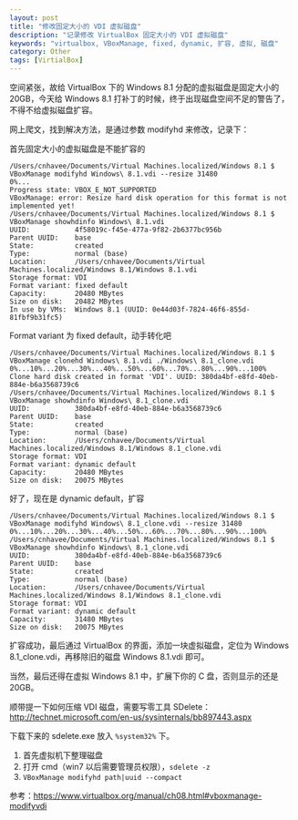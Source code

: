 ```yaml
---
layout: post
title: "修改固定大小的 VDI 虚拟磁盘"
description: "记录修改 VirtualBox 固定大小的 VDI 虚拟磁盘"
keywords: "virtualbox, VBoxManage, fixed, dynamic, 扩容, 虚拟, 磁盘"
category: Other
tags: [VirtialBox]
---
```


空间紧张，故给 VirtualBox 下的 Windows 8.1 分配的虚拟磁盘是固定大小的 20GB，今天给 Windows 8.1 打补丁的时候，终于出现磁盘空间不足的警告了，不得不给虚拟磁盘扩容。

网上爬文，找到解决方法，是通过参数 modifyhd 来修改，记录下：

首先固定大小的虚拟磁盘是不能扩容的

<!-- more -->
```console
/Users/cnhavee/Documents/Virtual Machines.localized/Windows 8.1 $ VBoxManage modifyhd Windows\ 8.1.vdi --resize 31480
0%...
Progress state: VBOX_E_NOT_SUPPORTED
VBoxManage: error: Resize hard disk operation for this format is not implemented yet!
/Users/cnhavee/Documents/Virtual Machines.localized/Windows 8.1 $ VBoxManage showhdinfo Windows\ 8.1.vdi
UUID:           4f58019c-f45e-477a-9f82-2b6377bc956b
Parent UUID:    base
State:          created
Type:           normal (base)
Location:       /Users/cnhavee/Documents/Virtual Machines.localized/Windows 8.1/Windows 8.1.vdi
Storage format: VDI
Format variant: fixed default
Capacity:       20480 MBytes
Size on disk:   20482 MBytes
In use by VMs:  Windows 8.1 (UUID: 0e44d03f-7824-46f6-855d-81fbf9b31fc5)
```

Format variant 为 fixed default，动手转化吧

```console
/Users/cnhavee/Documents/Virtual Machines.localized/Windows 8.1 $ VBoxManage clonehd Windows\ 8.1.vdi ./Windows\ 8.1_clone.vdi
0%...10%...20%...30%...40%...50%...60%...70%...80%...90%...100%
Clone hard disk created in format 'VDI'. UUID: 380da4bf-e8fd-40eb-884e-b6a3568739c6
/Users/cnhavee/Documents/Virtual Machines.localized/Windows 8.1 $ VBoxManage showhdinfo Windows\ 8.1_clone.vdi
UUID:           380da4bf-e8fd-40eb-884e-b6a3568739c6
Parent UUID:    base
State:          created
Type:           normal (base)
Location:       /Users/cnhavee/Documents/Virtual Machines.localized/Windows 8.1/Windows 8.1_clone.vdi
Storage format: VDI
Format variant: dynamic default
Capacity:       20480 MBytes
Size on disk:   20075 MBytes
```

好了，现在是 dynamic default，扩容

```console
/Users/cnhavee/Documents/Virtual Machines.localized/Windows 8.1 $ VBoxManage modifyhd Windows\ 8.1_clone.vdi --resize 31480
0%...10%...20%...30%...40%...50%...60%...70%...80%...90%...100%
/Users/cnhavee/Documents/Virtual Machines.localized/Windows 8.1 $ VBoxManage showhdinfo Windows\ 8.1_clone.vdi
UUID:           380da4bf-e8fd-40eb-884e-b6a3568739c6
Parent UUID:    base
State:          created
Type:           normal (base)
Location:       /Users/cnhavee/Documents/Virtual Machines.localized/Windows 8.1/Windows 8.1_clone.vdi
Storage format: VDI
Format variant: dynamic default
Capacity:       31480 MBytes
Size on disk:   20075 MBytes
```

扩容成功，最后通过 VirtualBox 的界面，添加一块虚拟磁盘，定位为 Windows 8.1_clone.vdi，再移除旧的磁盘 Windows 8.1.vdi 即可。

当然，最后还得在虚拟 Windows 8.1 中，扩展下你的 C 盘，否则显示的还是 20GB。

顺带提一下如何压缩 VDI 磁盘，需要写零工具 SDelete：<http://technet.microsoft.com/en-us/sysinternals/bb897443.aspx>

下载下来的 sdelete.exe 放入 `%system32%` 下。

1. 首先虚拟机下整理磁盘
2. 打开 cmd（win7 以后需要管理员权限），`sdelete -z`
3. `VBoxManage modifyhd path|uuid --compact`

参考：<https://www.virtualbox.org/manual/ch08.html#vboxmanage-modifyvdi>
